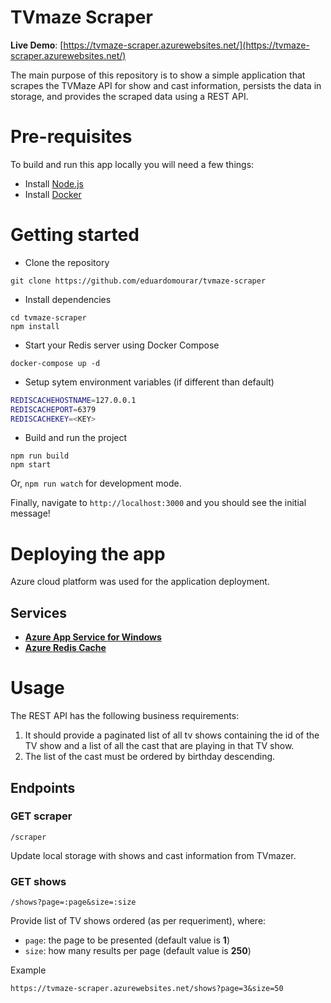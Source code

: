 # TVmaze Scraper

**Live Demo**: [https://tvmaze-scraper.azurewebsites.net/](https://tvmaze-scraper.azurewebsites.net/)

The main purpose of this repository is to show a simple application that scrapes the TVMaze API for show and cast information, persists the data in storage, and provides the scraped data using a REST API.

# Pre-requisites
To build and run this app locally you will need a few things:
- Install [Node.js](https://nodejs.org/en/)
- Install [Docker](https://www.docker.com/community-edition)

# Getting started
- Clone the repository
```
git clone https://github.com/eduardomourar/tvmaze-scraper
```
- Install dependencies
```
cd tvmaze-scraper
npm install
```
- Start your Redis server using Docker Compose
```
docker-compose up -d
```
- Setup sytem environment variables (if different than default)
```bash
REDISCACHEHOSTNAME=127.0.0.1
REDISCACHEPORT=6379
REDISCACHEKEY=<KEY>
```
- Build and run the project
```
npm run build
npm start
```
Or, `npm run watch` for development mode.

Finally, navigate to `http://localhost:3000` and you should see the initial message!

# Deploying the app
Azure cloud platform was used for the application deployment.

## Services
- [**Azure App Service for Windows**](https://azure.microsoft.com/en-us/services/app-service/)
- [**Azure Redis Cache**](https://azure.microsoft.com/en-gb/services/cache/)

# Usage

The REST API has the following business requirements:
1. It should provide a paginated list of all tv shows containing the id of the TV show and a list of all the cast that are playing in that TV show.
2. The list of the cast must be ordered by birthday descending.

## Endpoints
### GET scraper
```
/scraper
```
Update local storage with shows and cast information from TVmazer.

### GET shows
```
/shows?page=:page&size=:size
```
Provide list of TV shows ordered (as per requeriment), where:
- `page`: the page to be presented (default value is **1**)
- `size`: how many results per page (default value is **250**)

Example

```
https://tvmaze-scraper.azurewebsites.net/shows?page=3&size=50
```
